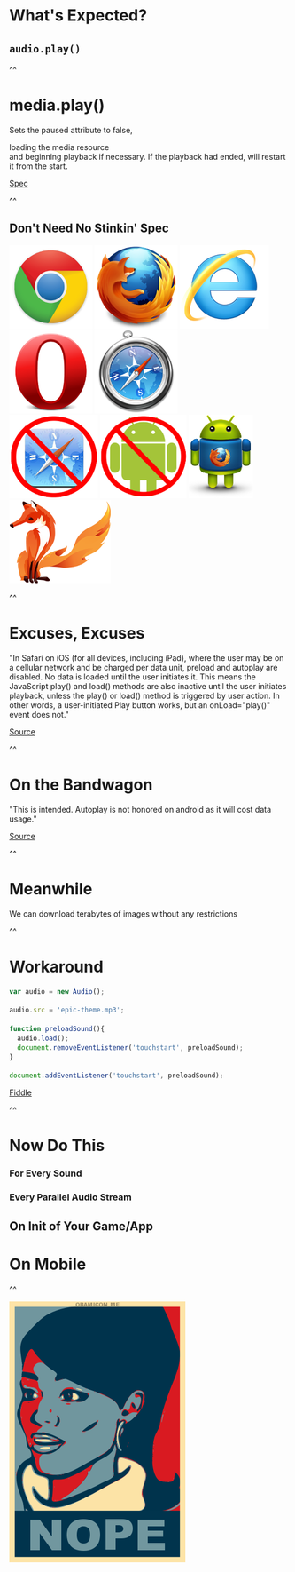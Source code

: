 # What's Expected?

## `audio.play()`

^^

# media.play()

Sets the paused attribute to false, <div class="fragment grow highlight-green">loading the media resource</div> and beginning playback if necessary. If the playback had ended, will restart it from the start.

[Spec](http://www.w3.org/html/wg/drafts/html/master/embedded-content-0.html#playing-the-media-resource)

^^

## Don't Need No Stinkin' Spec

<img class="fragment" src="img/chrome.png" alt="Chrome" />
<img class="fragment" src="img/firefox.png" alt="Firefox" />
<img class="fragment" src="img/ie.png" alt="Internet Explorer" />
<img class="fragment" src="img/opera.png" alt="Opera" />
<img class="fragment" src="img/safari.png" alt="Safari" />
<br />
<img class="fragment" src="img/no-ios.png" alt="iOS" />
<img class="fragment" src="img/no-android.png" alt="Android" />
<img class="fragment" src="img/androidfirefox.png" alt="Firefox for Android" />
<img class="fragment" src="img/firefoxos.png" alt="FirefoxOS" />

^^

# Excuses, Excuses

"In Safari on iOS (for all devices, including iPad), where the user may be on a cellular network and be charged per data unit, <span class="fragment highlight-green">preload and autoplay are disabled.</span>
No data is loaded until the user initiates it. This means the <span class="fragment highlight-green">JavaScript play() and load() methods are also inactive until the user initiates playback,</span>
unless the play() or load() method is triggered by user action. In other words, a user-initiated Play button works, but an onLoad="play()" event does not."

[Source](http://developer.apple.com/library/safari/#documentation/AudioVideo/Conceptual/Using_HTML5_Audio_Video/Device-SpecificConsiderations/Device-SpecificConsiderations.html)

^^

# On the Bandwagon

"This is intended. Autoplay is not honored on android as it will cost data usage."

[Source](https://code.google.com/p/chromium/issues/detail?id=138132#c6)

^^

# Meanwhile

We can download terabytes of images without any restrictions

^^

# Workaround

```javascript
var audio = new Audio();

audio.src = 'epic-theme.mp3';

function preloadSound(){
  audio.load();
  document.removeEventListener('touchstart', preloadSound);
}

document.addEventListener('touchstart', preloadSound);
```
[Fiddle](http://jsfiddle.net/phated/zAuXL/)

^^

# Now Do This

<h3 class="fragment">For Every Sound</h3>
<h3 class="fragment">Every Parallel Audio Stream</h3>
<h2 class="fragment">On Init of Your Game/App</h2>
<h1 class="fragment">On Mobile</h1>

^^

![NOOOOOPE](img/lana.png)